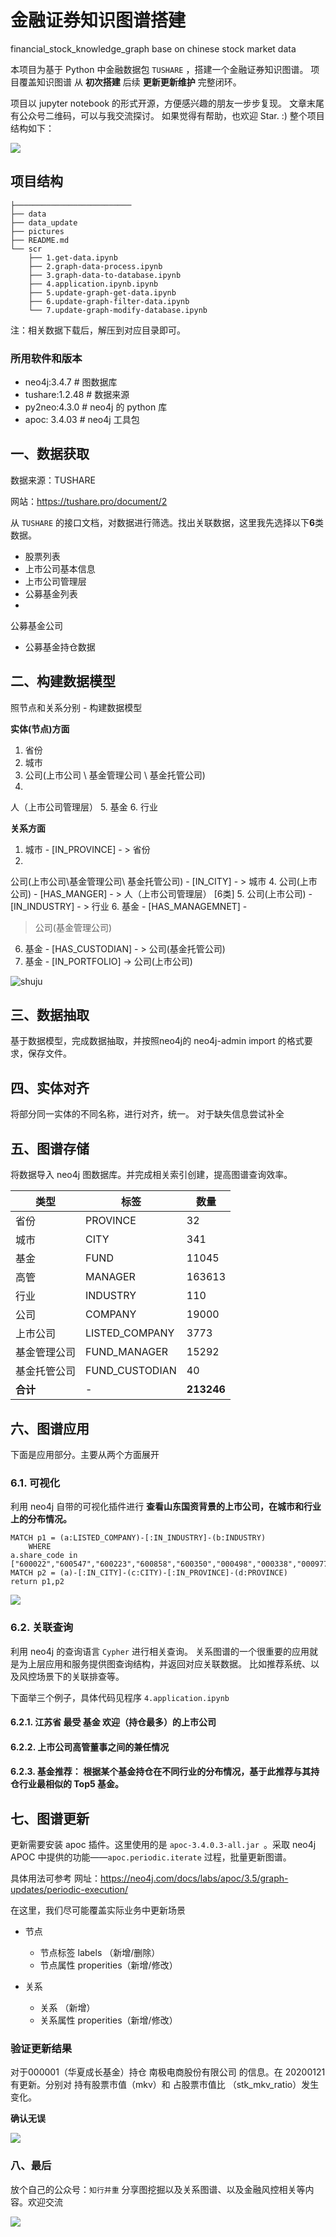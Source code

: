 #  金融证券知识图谱搭建

financial_stock_knowledge_graph
base on chinese stock market data

本项目为基于 Python 中金融数据包 `TUSHARE` ，搭建一个金融证券知识图谱。
项目覆盖知识图谱 从 **初次搭建** 后续 **更新更新维护**
完整闭环。

项目以 jupyter notebook 的形式开源，方便感兴趣的朋友一步步复现。
文章末尾有公众号二维码，可以与我交流探讨。
如果觉得有帮助，也欢迎 Star. :) 
整个项目结构如下：

![](./pictures/structures.png)

## 项目结构

```
├──────────────────────────
├── data
├── data_update
├── pictures
├── README.md
└── scr
    ├── 1.get-data.ipynb
    ├── 2.graph-data-process.ipynb
    ├── 3.graph-data-to-database.ipynb
    ├── 4.application.ipynb.ipynb
    ├── 5.update-graph-get-data.ipynb
    ├── 6.update-graph-filter-data.ipynb
    └── 7.update-graph-modify-database.ipynb

```
注：相关数据下载后，解压到对应目录即可。

### 所用软件和版本
- neo4j:3.4.7   # 图数据库
- tushare:1.2.48      # 数据来源
- py2neo:4.3.0       # neo4j 的 python 库
- apoc: 3.4.03        # neo4j 工具包

## 一、数据获取

数据来源：TUSHARE

网站：https://tushare.pro/document/2

从 `TUSHARE`
的接口文档，对数据进行筛选。找出关联数据，这里我先选择以下**6**类数据。
- 股票列表
- 上市公司基本信息
- 上市公司管理层
- 公募基金列表
-
公募基金公司
- 公募基金持仓数据

## 二、构建数据模型

照节点和关系分别 - 构建数据模型

**实体(节点)方面**
1. 省份
2. 城市
3. 公司(上市公司 \ 基金管理公司 \ 基金托管公司)
4.
人（上市公司管理层）
5. 基金
6. 行业

**关系方面**
1. 城市 - [IN_PROVINCE] - > 省份 
2.
公司(上市公司\基金管理公司\ 基金托管公司) - [IN_CITY] - > 城市
4. 公司(上市公司) - [HAS_MANGER] - >
人（上市公司管理层）  [6类]
5. 公司(上市公司) - [IN_INDUSTRY] - > 行业
6. 基金  - [HAS_MANAGEMNET] -
> 公司(基金管理公司)
6. 基金  - [HAS_CUSTODIAN] - > 公司(基金托管公司)
7. 基金  - [IN_PORTFOLIO] ->
公司(上市公司)

![shuju](./pictures/screenshot_2.png)

## 三、数据抽取

基于数据模型，完成数据抽取，并按照neo4j的 neo4j-admin import 的格式要求，保存文件。

## 四、实体对齐

将部分同一实体的不同名称，进行对齐，统一。
对于缺失信息尝试补全

## 五、图谱存储

将数据导入 neo4j 图数据库。并完成相关索引创建，提高图谱查询效率。

|类型|标签|数量|
|--|--|--|
|省份|PROVINCE|32|
|城市|CITY|341|
|基金|FUND|11045|
|高管|MANAGER|163613|
|行业|INDUSTRY|110|
|公司|COMPANY|19000|
|上市公司|LISTED_COMPANY|3773|
|基金管理公司|FUND_MANAGER|15292|
|基金托管公司|FUND_CUSTODIAN|40|
|**合计**|-|**213246**|

## 六、图谱应用

下面是应用部分。主要从两个方面展开
### 6.1. 可视化
利用 neo4j 自带的可视化插件进行
**查看山东国资背景的上市公司，在城市和行业上的分布情况。**

```cypher
MATCH p1 = (a:LISTED_COMPANY)-[:IN_INDUSTRY]-(b:INDUSTRY) 
    WHERE
a.share_code in
["600022","600547","600223","600858","600350","000498","000338","000977","600756","600784","000756","600789"]
MATCH p2 = (a)-[:IN_CITY]-(c:CITY)-[:IN_PROVINCE]-(d:PROVINCE) 
return p1,p2
```

![](./pictures/shandong_listed_companies.png)

### 6.2. 关联查询

利用 neo4j 的查询语言 `Cypher` 进行相关查询。
关系图谱的一个很重要的应用就是为上层应用和服务提供图查询结构，并返回对应关联数据。
比如推荐系统、以及风控场景下的关联排查等。

下面举三个例子，具体代码见程序
`4.application.ipynb`

#### 6.2.1. 江苏省 最受 基金 欢迎（持仓最多）的上市公司

#### 6.2.2. 上市公司高管董事之间的兼任情况

#### 6.2.3. <a color=red>基金推荐：</a> 根据某个基金持仓在不同行业的分布情况，基于此推荐与其持仓行业最相似的 Top5 基金。

## 七、图谱更新

更新需要安装 apoc 插件。这里使用的是 `apoc-3.4.0.3-all.jar `。采取 neo4j APOC
中提供的功能——`apoc.periodic.iterate` 过程，批量更新图谱。

具体用法可参考
网址：https://neo4j.com/docs/labs/apoc/3.5/graph-updates/periodic-execution/

在这里，我们尽可能覆盖实际业务中更新场景

- 节点
    - 节点标签 labels （新增/删除）
    - 节点属性
properities（新增/修改）

- 关系
    - 关系 （新增）
    - 关系属性 properities（新增/修改）

### 验证更新结果

对于000001（华夏成长基金）持仓 南极电商股份有限公司 的信息。在 20200121 有更新。分别对 持有股票市值（mkv）和 占股票市值比
（stk_mkv_ratio）发生变化。

**确认无误**

![](./pictures/update_fund_combine1.png)

### 八、最后

放个自己的公众号：`知行并重` 分享图挖掘以及关系图谱、以及金融风控相关等内容。欢迎交流

![](https://imgkr.cn-bj.ufileos.com/418e785a-f06d-4d52-88e3-dd3c502a132a.png)
